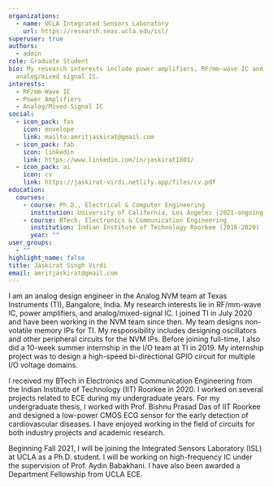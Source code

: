```yaml
---
organizations:
  - name: UCLA Integrated Sensors Laboratory
    url: https://research.seas.ucla.edu/isl/
superuser: true
authors:
  - admin
role: Graduate Student
bio: My research interests include power amplifiers, RF/mm-wave IC and
  analog/mixed signal IC.
interests:
  - RF/mm-Wave IC
  - Power Amplifiers
  - Analog/Mixed-Signal IC
social:
  - icon_pack: fas
    icon: envelope
    link: mailto:amritjaskirat@gmail.com
  - icon_pack: fab
    icon: linkedin
    link: https://www.linkedin.com/in/jaskirat1801/
  - icon_pack: ai
    icon: cv
    link: https://jaskirat-virdi.netlify.app/files/cv.pdf
education:
  courses:
    - course: Ph.D., Electrical & Computer Engineering
      institution: University of California, Los Angeles (2021-ongoing)
    - course: BTech, Electronics & Communication Engineering
      institution: Indian Institute of Technology Roorkee (2016-2020)
      year: ""
user_groups:
  - ""
highlight_name: false
title: Jaskirat Singh Virdi
email: amritjaskirat@gmail.com
---
```

I am an analog design engineer in the Analog NVM team at Texas Instruments (TI), Bangalore, India. My research interests lie in RF/mm-wave IC, power amplifiers, and analog/mixed-signal IC. I joined TI in July 2020 and have been working in the NVM team since then. My team designs non-volatile memory IPs for TI. My responsibility includes designing oscillators and other peripheral circuits for the NVM IPs. Before joining full-time, I also did a 10-week summer internship in the I/O team at TI in 2019. My internship project was to design a high-speed bi-directional GPIO circuit for multiple I/O voltage domains.

I received my BTech in Electronics and Communication Engineering from the Indian Institute of Technology (IIT) Roorkee in 2020. I worked on several projects related to ECE during my undergraduate years. For my undergraduate thesis, I worked with Prof. Bishnu Prasad Das of IIT Roorkee and designed a low-power CMOS ECG sensor for the early detection of cardiovascular diseases. I have enjoyed working in the field of circuits for both industry projects and academic research.

Beginning Fall 2021, I will be joining the Integrated Sensors Laboratory (ISL) at UCLA as a Ph.D. student. I will be working on high-frequency IC under the supervision of Prof. Aydin Babakhani. I have also been awarded a Department Fellowship from UCLA ECE.